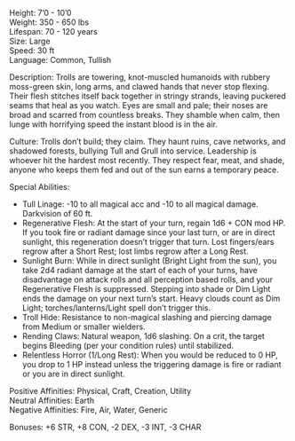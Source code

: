 Height: 7’0 - 10’0  
Weight: 350 - 650 lbs  
Lifespan: 70 - 120 years  
Size: Large  
Speed: 30 ft  
Language: Common, Tullish  

Description: Trolls are towering, knot-muscled humanoids with rubbery moss-green skin, long arms, and clawed hands that never stop flexing. Their flesh stitches itself back together in stringy strands, leaving puckered seams that heal as you watch. Eyes are small and pale; their noses are broad and scarred from countless breaks. They shamble when calm, then lunge with horrifying speed the instant blood is in the air.  

Culture: Trolls don’t build; they claim. They haunt ruins, cave networks, and shadowed forests, bullying Tull and Grull into service. Leadership is whoever hit the hardest most recently. They respect fear, meat, and shade, anyone who keeps them fed and out of the sun earns a temporary peace.  

Special Abilities:
- Tull Linage: -10 to all magical acc and -10 to all magical damage. Darkvision of 60 ft.  
- Regenerative Flesh: At the start of your turn, regain 1d6 + CON mod HP. If you took fire or radiant damage since your last turn, or are in direct sunlight, this regeneration doesn’t trigger that turn. Lost fingers/ears regrow after a Short Rest; lost limbs regrow after a Long Rest.
- Sunlight Burn: While in direct sunlight (Bright Light from the sun), you take 2d4 radiant damage at the start of each of your turns, have disadvantage on attack rolls and all perception based rolls, and your Regenerative Flesh is suppressed. Stepping into shade or Dim Light ends the damage on your next turn’s start. Heavy clouds count as Dim Light; torches/lanterns/Light spell don’t trigger this.
- Troll Hide: Resistance to non-magical slashing and piercing damage from Medium or smaller wielders.
- Rending Claws: Natural weapon, 1d6 slashing. On a crit, the target begins Bleeding (per your condition rules) until stabilized.
- Relentless Horror (1/Long Rest): When you would be reduced to 0 HP, you drop to 1 HP instead unless the triggering damage is fire or radiant or you are in direct sunlight.

Positive Affinities: Physical, Craft, Creation, Utility  
Neutral Affinities: Earth  
Negative Affinities: Fire, Air, Water, Generic  

Bonuses: +6 STR, +8 CON, -2 DEX, -3 INT, -3 CHAR